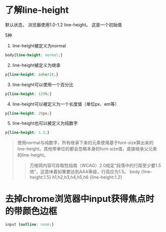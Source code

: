 # 了解line-height

默认状态， 浏览器使用1.0-1.2 line-height。 这是一个初始值

5种

1. line-height被定义为normal

```css
body{line-height: normal;}
```
2. line-height被定义为继承

```css
p{line-height: inherit;}
```

3. line-height可以使用一个百分比

```css
p{line-height: 120%;}
```

4. line-height可以被定义为一个长度值（单位px、em等）

```css
p{line-height: 20px;}
```

5. line-height也可以被定义为纯数字

```css
p{line-height: 1.2;}
```

> 使用normal与纯数字，所有继承下来的元素使用基于font-size算出来的line-height。其他带单位的都会忽略本身的font-size值，直接继承父元素的line-height。
>> 万维网内容可存取性指南（WCAG）2.0规定“段落中的行距至少要1.5倍”，这意味着如果要达到AAA等级，行高应为1.5。
body {line-height:1.5} h1,h2,h3,h4,h5,h6 {line-height:1.2}

# 去掉chrome浏览器中input获得焦点时的带颜色边框

```css
input {outline: none;}
```